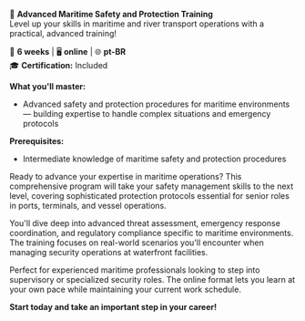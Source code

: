 🚀 **Advanced Maritime Safety and Protection Training**  
Level up your skills in maritime and river transport operations with a practical, advanced training!

📅 **6 weeks** | 🖥 **online** | 🌐 **pt-BR**  
🎓 **Certification:** Included

**What you'll master:**
- Advanced safety and protection procedures for maritime environments — building expertise to handle complex situations and emergency protocols

**Prerequisites:**
- Intermediate knowledge of maritime safety and protection procedures

Ready to advance your expertise in maritime operations? This comprehensive program will take your safety management skills to the next level, covering sophisticated protection protocols essential for senior roles in ports, terminals, and vessel operations.

You'll dive deep into advanced threat assessment, emergency response coordination, and regulatory compliance specific to maritime environments. The training focuses on real-world scenarios you'll encounter when managing security operations at waterfront facilities.

Perfect for experienced maritime professionals looking to step into supervisory or specialized security roles. The online format lets you learn at your own pace while maintaining your current work schedule.

**Start today and take an important step in your career!**